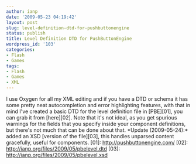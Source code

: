 ```yaml
---
author: ianp
date: '2009-05-23 04:19:42'
layout: post
slug: level-definition-dtd-for-pushbuttonengine
status: publish
title: Level Definition DTD for PushButtonEngine
wordpress_id: '103'
categories:
- Flash
- Games
tags:
- Flash
- Games
- XML
---
```


I use Oxygen for all my XML editing and if you have a DTD or schema it
has some pretty neat autocompletion and error highlighting features,
with that in mind I've created a basic DTD for the level definition file
in [PBE][01], you can grab it from [here][02]. Note that it's not ideal,
as you get spurious warnings for the fields that you specify inside your
component definitions, but there's not much that can be done about that.
\*Update (2009-05-24):\* added an XSD [version of the file][03], this
handles unparsed content gracefully, useful for components. [01]:
http://pushbuttonengine.com/ [02]:
http://ianp.org/files/2009/05/pbelevel.dtd [03]:
http://ianp.org/files/2009/05/pbelevel.xsd
